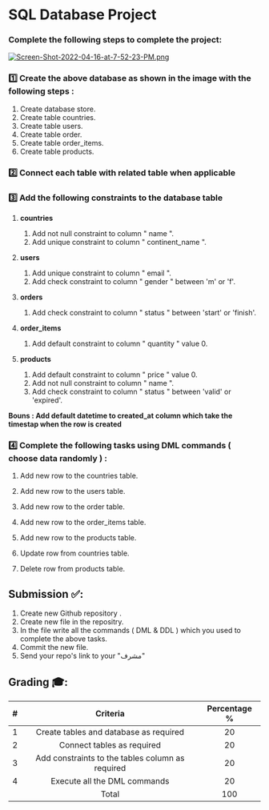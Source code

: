 # SQL Database Project 


### Complete the following steps to complete the project: 


[![Screen-Shot-2022-04-16-at-7-52-23-PM.png](https://i.postimg.cc/PrWdxW0J/Screen-Shot-2022-04-16-at-7-52-23-PM.png)](https://postimg.cc/562hKC4W)

###  1️⃣ Create the above database as shown in the image with the following steps : 

1. Create database store.
2. Create table countries. 
3. Create table users. 
3. Create table order.
4. Create table order_items. 
5. Create table products. 
  

###  2️⃣ Connect each table with related table when applicable

###  3️⃣ Add the following constraints to the database table

1. **countries**
    1. Add not null constraint to column " name ".
    2. Add unique constraint to column " continent_name ".
  
2. **users**
    1. Add unique constraint to column " email ".
    2. Add check constraint to column " gender " between 'm' or 'f'.

3. **orders**
    1. Add check constraint to column " status " between 'start' or 'finish'.

4. **order_items**
    1. Add default constraint to column " quantity " value 0.

5. **products**
    1. Add default constraint to column " price " value 0.
    2. Add not null constraint to column " name ".
    3. Add check constraint to column " status " between 'valid' or 'expired'.


**Bouns : Add default datetime to created_at column which take the timestap when the row is created**

### 4️⃣ Complete the following tasks using DML commands ( choose data randomly ) :

1. Add new row to the countries table.
2. Add new row to the users table.
3. Add new row to the order table.
4. Add new row to the order_items table.
5. Add new row to the products table.
 
6. Update row from countries table.
7. Delete row from products table.

## Submission ✅:
1. Create new Github repository .  
2. Create new file in the repositry.
3. In the file write all the commands ( DML & DDL ) which you used to complete the above tasks.
4. Commit the new file.
5. Send your repo's link to your "مشرف"


## Grading 🎓:

| # | Criteria | Percentage %
| :---: | :---: |  :---: |
| 1 | <name> Create tables and database as required | 20
| 2 | <name> Connect tables as required | 20
| 3 | <name> Add constraints to the tables column as required | 20
| 4 | <name> Execute all the DML commands  | 20
|  | Total  | 100
  
  
  
